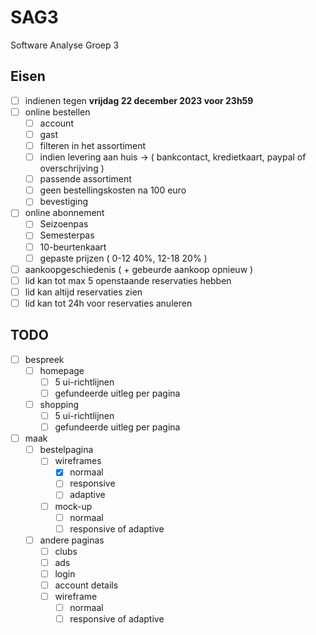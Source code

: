 # SAG3
Software Analyse Groep 3
## Eisen
- [ ] indienen tegen **vrijdag 22 december 2023 voor 23h59**
- [ ] online bestellen
    - [ ] account
    - [ ] gast
    - [ ] filteren in het assortiment
    - [ ] indien levering aan huis -> ( bankcontact, kredietkaart, paypal of overschrijving )
    - [ ] passende assortiment
    - [ ] geen bestellingskosten na 100 euro
    - [ ] bevestiging
- [ ] online abonnement
    - [ ] Seizoenpas
    - [ ] Semesterpas
    - [ ] 10-beurtenkaart
    - [ ] gepaste prijzen ( 0-12 40%, 12-18 20% )
- [ ] aankoopgeschiedenis ( + gebeurde aankoop opnieuw )
- [ ] lid kan tot max 5 openstaande reservaties hebben
- [ ] lid kan altijd reservaties zien
- [ ] lid kan tot 24h voor reservaties anuleren
## TODO
- [ ] bespreek
    - [ ] homepage
        - [ ] 5 ui-richtlijnen
        - [ ] gefundeerde uitleg per pagina
    - [ ] shopping
        - [ ] 5 ui-richtlijnen
        - [ ] gefundeerde uitleg per pagina
- [ ] maak
    - [ ] bestelpagina
        - [ ] wireframes
            - [x] normaal
            - [ ] responsive
            - [ ] adaptive
        - [ ] mock-up
            - [ ] normaal
            - [ ] responsive of adaptive 
    - [ ] andere paginas
        - [ ] clubs
        - [ ] ads
        - [ ] login
        - [ ] account details
        - [ ] wireframe
            - [ ] normaal
            - [ ] responsive of adaptive
